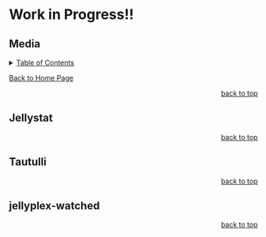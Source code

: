 # Work in Progress!!

<a id="readme_top"></a>
## Media

<details>
<summary><u>Table of Contents</u></summary>

+ <a href="#Jellystat">Jellystat</a>
+ <a href="#Tautulli">Tautulli</a>
+ <a href="#jellyplex_watched">jellyplex-watched</a>
	
</details> 

<a href="https://github.com/HomeStudiosDIY/HomeStudiosDIY/blob/main/README.md">Back to Home Page</a>



<p align="right"><a href="#readme_top">back to top</a></p>

<a id="Downloaders"></a>
## Jellystat


<p align="right"><a href="#readme_top">back to top</a></p>

<a id="Downloaders"></a>
## Tautulli


<p align="right"><a href="#readme_top">back to top</a></p>

<a id="Downloaders"></a>
## jellyplex-watched




<p align="right"><a href="#readme_top">back to top</a></p>